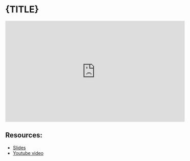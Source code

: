 # {TITLE}
                
<iframe width="560" height="315" src="https://www.youtube-nocookie.com/embed/{VID}?start=0" frameborder="0" allow="accelerometer; autoplay; encrypted-media; gyroscope; picture-in-picture" allowfullscreen="allowfullscreen">
</iframe><BR>

## Resources:
- [Slides](https://github.com/arshare/resources_balagha_pdfs)
- [Youtube video](https://www.youtube.com/watch?v=cEDaj48gahc&list=PLzn0qdi6JpdvvXVuJ7kIusNquSxeyKJvc)

